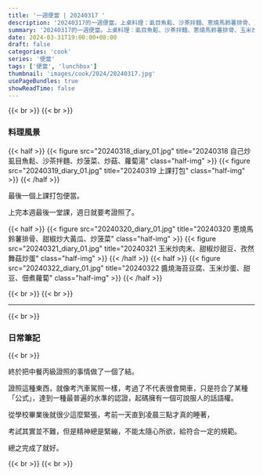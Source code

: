 ```yaml
---
title: '一週便當 | 20240317 '
description: '20240317的一週便當。上桌料理：虱目魚鬆、沙茶拌麵、蔥燒馬鈴薯排骨、玉米炒肉末、醬燒海苔豆腐、佃煮蘿蔔'
summary: '20240317的一週便當。上桌料理：虱目魚鬆、沙茶拌麵、蔥燒馬鈴薯排骨、玉米炒肉末、醬燒海苔豆腐、佃煮蘿蔔'
date: 2024-03-31T19:00:00+08:00
draft: false
categories: 'cook'
series: '便當'
tags: ['便當', 'lunchbox']
thumbnail: 'images/cook/2024/20240317.jpg'
usePageBundles: true
showReadTime: false
---
```


{{< br >}}
{{< br >}}

### 料理風景

{{< half >}}
{{< figure src="20240318_diary_01.jpg" title="20240318 自己炒虱目魚鬆、沙茶拌麵、炒菠菜、炒菇、蘿蔔湯" class="half-img" >}}
{{< figure src="20240319_diary_01.jpg" title="20240319 上課打包" class="half-img" >}}
{{< /half >}}

最後一個上課打包便當。

上完本週最後一堂課，週日就要考證照了。

{{< half >}}
{{< figure src="20240320_diary_01.jpg" title="20240320 蔥燒馬鈴薯排骨、甜椒炒大黃瓜、炒菠菜" class="half-img" >}}
{{< figure src="20240321_diary_01.jpg" title="20240321 玉米炒肉末、甜椒炒甜豆、孜然舞菇炒蛋" class="half-img" >}}
{{< /half >}}
{{< half >}}
{{< figure src="20240322_diary_01.jpg" title="20240322 醬燒海苔豆腐、玉米炒蛋、甜豆、佃煮蘿蔔" class="half-img" >}}
{{< /half >}}

{{< br >}}
{{< br >}}

---

{{< br >}}

### 日常筆記

{{< br >}}

終於把中餐丙級證照的事情做了一個了結。

證照這種東西，就像考汽車駕照一樣，考過了不代表很會開車，只是符合了某種「公式」，達到一種最普遍的水準的認證，起碼擁有一個可說服人的話語權。

從學校畢業後就很少這麼緊張，考前一天直到凌晨三點才真的睡著，

考試其實並不難，但是精神總是緊繃，不能太隨心所欲，給符合一定的規範。

總之完成了就好。

{{< br >}}
{{< br >}}
